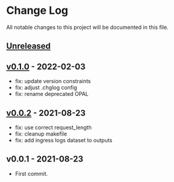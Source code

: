 # Change Log

All notable changes to this project will be documented in this file.

<a name="unreleased"></a>
## [Unreleased]



<a name="v0.1.0"></a>
## [v0.1.0] - 2022-02-03

- fix: update version constraints
- fix: adjust .chglog config
- fix: rename deprecated OPAL


<a name="v0.0.2"></a>
## [v0.0.2] - 2021-08-23

- fix: use correct request_length
- fix: cleanup makefile
- fix: add ingress logs dataset to outputs


<a name="v0.0.1"></a>
## v0.0.1 - 2021-08-23

- First commit.


[Unreleased]: https://github.com/observeinc/terraform-observe-ingress-nginx/compare/v0.1.0...HEAD
[v0.1.0]: https://github.com/observeinc/terraform-observe-ingress-nginx/compare/v0.0.2...v0.1.0
[v0.0.2]: https://github.com/observeinc/terraform-observe-ingress-nginx/compare/v0.0.1...v0.0.2

